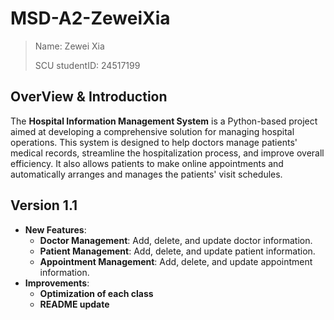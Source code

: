 # MSD-A2-ZeweiXia

> Name: Zewei Xia
>
> SCU studentID: 24517199

## OverView & Introduction

The **Hospital Information Management System** is a Python-based project aimed at developing a comprehensive solution for managing hospital operations. This system is designed to help doctors manage patients' medical records, streamline the hospitalization process, and improve overall efficiency. It also allows patients to make online appointments and automatically arranges and manages the patients' visit schedules.

## Version 1.1
- **New Features**:
  - **Doctor Management**: Add, delete, and update doctor information.
  - **Patient Management**: Add, delete, and update patient information.
  - **Appointment Management**: Add, delete, and update appointment information.
- **Improvements**:
  - **Optimization of each class**
  - **README update**